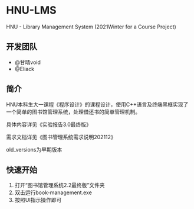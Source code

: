 # HNU-LMS
HNU - Library Management System (2021Winter for a Course Project)

## 开发团队

- @甘晴void
- @Eliack

## 简介

HNU本科生大一课程《程序设计》的课程设计，使用C++语言及终端黑框实现了一个简单的图书馆管理系统，处理借还书的简单管理机制。

具体内容详见《实验报告3.0最终版》

需求文档详见《图书管理系统需求说明202112》

old_versions为早期版本

## 快速开始

1. 打开“图书馆管理系统2.2最终版”文件夹
2. 双击运行book-management.exe
3. 按照UI指示操作即可
